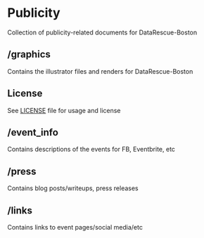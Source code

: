 # Publicity
Collection of publicity-related documents for DataRescue-Boston

## /graphics
Contains the illustrator files and renders for DataRescue-Boston 

## License
See [LICENSE](graphics/LICENSE.MD) file for usage and license

## /event_info
Contains descriptions of the events for FB, Eventbrite, etc

## /press
Contains blog posts/writeups, press releases

## /links
Contains links to event pages/social media/etc